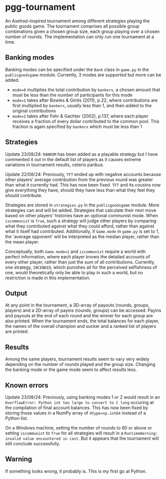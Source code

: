 # pgg-tournament
An Axelrod-inspired tournament among different strategies playing the public goods game. The tournament comprises all possible group combinations given a chosen group size, each group playing over a chosen number of rounds. The implementation can only run one tournament at a time.

## Banking modes
Banking modes can be specified under the `Bank` class in `game.py` in the `publicgoodsgame` module. Currently, 3 modes are supported but more can be added.
- `mode=0` multiplies the total contribution by `bankerx`, a chosen amount that must be less than the number of participants for this mode
- `mode=1` takes after Bowles & Gintis (2011), p.22, where contributions are first multiplied by `bankerx`, usually less than 1, and then added to the original contributions
- `mode=2` takes after Fehr & Gachter (2002), p.137, where each player receives a fraction of every dollar contributed to the common pool. This fraction is again specified by `bankerx` which must be less than 1

## Strategies
Update 23/08/24: `RANDOM` has been added as a playable strategy but I have commented it out in the default list of players as it causes extreme variations in tournament results, ceteris paribus.

Update 22/08/24: Previously, `TFT` ended up with negative accounts because other players' average contribution from the previous round was greater than what it currently had. This has now been fixed. `TFT` and its cousins now give everything they have, should they have less than what they feel they *should* contribute.

Strategies are stored in `strategies.py` in the `publicgoodsgame` module. More strategies can and will be added.
Strategies that calculate their next move based on other players' histories have an optional communist mode. When `iscommunist` is `True`, such a strategy will judge other players by comparing what they contributed against what they could afford, rather than against what it itself had contributed. Additionally, if `Game.mode` in `game.py` is set to 1, the 'average opponent' will be interpreted as the median player, rather than the mean player. 

Conceptually, both `Game.mode=1` and `iscommunist` require a world with perfect information, where each player knows the detailed accounts of every other player, rather than just the sum of all contributions. Currently, one strategy, `INCENDIO`, which punishes all for the perceived selfishness of one, would theoretically only be able to play in such a world, but no restriction is made in this implementation.

## Output
At any point in the tournament, a 3D-array of payouts (rounds, groups, players) and a 2D-array of payins (rounds, groups) can be accessed. Payins and payouts at the end of each round and the winner for each group are also printed. When the tournament ends, the total balances for each player, the names of the overall champion and sucker and a ranked list of players are printed.

## Results
Among the same players, tournament results seem to vary very widely depending on the number of rounds played and the group size. Changing the banking mode or the game mode seem to affect results less.

## Known errors
Update 23/08/24: Previously, using banking modes 1 or 2 would result in an `OverflowError: Python int too large to convert to C long` occuring at the compilation of final account balances. This has now been fixed by storing those values in a NumPy array of `dtype=np.int64` instead of a Python list.

On a Windows machine, setting the number of rounds to 60 or above or setting `iscommunist` to `True` for all strategies will result in a `RuntimeWarning: invalid value encountered in cast`. But it appears that the tournament will still conclude successfully.

## Warning
If something looks wrong, it probably is. This is my first go at Python.

